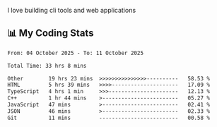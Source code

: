 I love building cli tools and web applications

## 📊 My Coding Stats

<!--START_SECTION:waka-->

```txt
From: 04 October 2025 - To: 11 October 2025

Total Time: 33 hrs 8 mins

Other        19 hrs 23 mins  >>>>>>>>>>>>>>>----------   58.53 %
HTML         5 hrs 39 mins   >>>>---------------------   17.09 %
TypeScript   4 hrs 1 min     >>>----------------------   12.13 %
C++          1 hr 44 mins    >------------------------   05.27 %
JavaScript   47 mins         >------------------------   02.41 %
JSON         46 mins         >------------------------   02.33 %
Git          11 mins         -------------------------   00.58 %
```

<!--END_SECTION:waka-->
